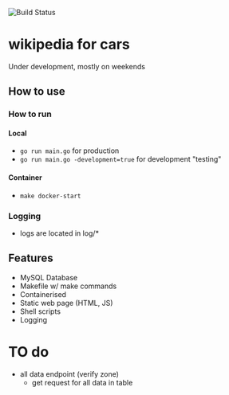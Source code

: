 ![Build Status](https://github.com/StuartsHome/carPedia/actions/workflows/go.yml/badge.svg)  
# wikipedia for cars

Under development, mostly on weekends

## How to use
### How to run
#### Local
- `go run main.go` for production
- `go run main.go -development=true` for development "testing"

#### Container
- `make docker-start`


### Logging
- logs are located in log/*


## Features
- MySQL Database
- Makefile w/ make commands
- Containerised
- Static web page (HTML, JS)
- Shell scripts
- Logging



# TO do
- all data endpoint (verify zone)
    - get request for all data in table